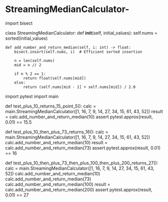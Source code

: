 # StreamingMedianCalculator-

import bisect

class StreamingMedianCalculator:
    def __init__(self, initial_values):
        self.nums = sorted(initial_values)

    def add_number_and_return_median(self, i: int) -> float:
        bisect.insort(self.nums, i)  # Efficient sorted insertion

        n = len(self.nums)
        mid = n // 2

        if n % 2 == 1:
            return float(self.nums[mid])
        else:
            return (self.nums[mid - 1] + self.nums[mid]) / 2.0

import pytest
import main

def test_plus_10_returns_15_point_5():
    calc = main.StreamingMedianCalculator([1, 16, 7, 9, 14, 27, 34, 15, 61, 43, 52])
    result = calc.add_number_and_return_median(10)
    assert pytest.approx(result, 0.01) == 15.5

def test_plus_10_then_plus_73_returns_16():
    calc = main.StreamingMedianCalculator([1, 16, 7, 9, 14, 27, 34, 15, 61, 43, 52])
    calc.add_number_and_return_median(10)
    result = calc.add_number_and_return_median(73)
    assert pytest.approx(result, 0.01) == 16

def test_plus_10_then_plus_73_then_plus_100_then_plus_200_returns_27():
    calc = main.StreamingMedianCalculator([1, 16, 7, 9, 14, 27, 34, 15, 61, 43, 52])
    calc.add_number_and_return_median(10)
    calc.add_number_and_return_median(73)
    calc.add_number_and_return_median(100)
    result = calc.add_number_and_return_median(200)
    assert pytest.approx(result, 0.01) == 27
